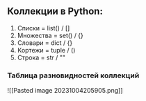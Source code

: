 ## Коллекции в Python:
1. Списки = list()               / \[]
2. Множества = set()        / {}
3. Словари = dict              / {}
4. Кортежи = tuple           / ()
5. Строка = str                  / ""

### Таблица разновидностей коллекций 


![[Pasted image 20231004205905.png]]